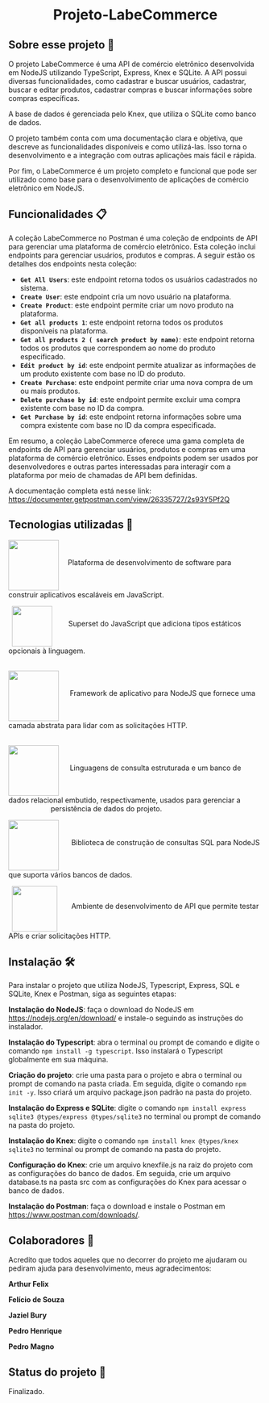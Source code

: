<h1  align="center">Projeto-LabeCommerce</h1>

  

## Sobre esse projeto 📖

  

O projeto LabeCommerce é uma API de comércio eletrônico desenvolvida em NodeJS utilizando TypeScript, Express, Knex e SQLite. A API possui diversas funcionalidades, como cadastrar e buscar usuários, cadastrar, buscar e editar produtos, cadastrar compras e buscar informações sobre compras específicas.

  

A base de dados é gerenciada pelo Knex, que utiliza o SQLite como banco de dados.

  

O projeto também conta com uma documentação clara e objetiva, que descreve as funcionalidades disponíveis e como utilizá-las. Isso torna o desenvolvimento e a integração com outras aplicações mais fácil e rápida.

  

Por fim, o LabeCommerce é um projeto completo e funcional que pode ser utilizado como base para o desenvolvimento de aplicações de comércio eletrônico em NodeJS.
## Funcionalidades 📋
A coleção LabeCommerce no Postman é uma coleção de endpoints de API para gerenciar uma plataforma de comércio eletrônico. Esta coleção inclui endpoints para gerenciar usuários, produtos e compras. A seguir estão os detalhes dos endpoints nesta coleção:

-   **`Get All Users`**: este endpoint retorna todos os usuários cadastrados no sistema.
-   **`Create User`**: este endpoint cria um novo usuário na plataforma.
-   **`Create Product`**: este endpoint permite criar um novo produto na plataforma.
-   **`Get all products 1`**: este endpoint retorna todos os produtos disponíveis na plataforma.
-   **`Get all products 2 ( search product by name)`**: este endpoint retorna todos os produtos que correspondem ao nome do produto especificado.
-   **`Edit product by id`**: este endpoint permite atualizar as informações de um produto existente com base no ID do produto.
-   **`Create Purchase`**: este endpoint permite criar uma nova compra de um ou mais produtos.
-   **`Delete purchase by id`**: este endpoint permite excluir uma compra existente com base no ID da compra.
-   **`Get Purchase by id`**: este endpoint retorna informações sobre uma compra existente com base no ID da compra especificada.

Em resumo, a coleção LabeCommerce oferece uma gama completa de endpoints de API para gerenciar usuários, produtos e compras em uma plataforma de comércio eletrônico. Esses endpoints podem ser usados ​​por desenvolvedores e outras partes interessadas para interagir com a plataforma por meio de chamadas de API bem definidas.

A documentação completa está nesse link:
https://documenter.getpostman.com/view/26335727/2s93Y5Pf2Q

## Tecnologias utilizadas 💾

  
<center></center>

<p><img src="https://upload.wikimedia.org/wikipedia/commons/thumb/d/d9/Node.js_logo.svg/2560px-Node.js_logo.svg.png" width="100" align="middle"> &emsp;Plataforma de desenvolvimento de software para construir aplicativos escaláveis ​​em JavaScript.</img> </p>
  
<p>&ensp;<img src="https://upload.wikimedia.org/wikipedia/commons/thumb/4/4c/Typescript_logo_2020.svg/2048px-Typescript_logo_2020.svg.png" width="80" align="middle">&emsp;&emsp;  Superset do JavaScript que adiciona tipos estáticos opcionais à linguagem.</img>    
<Br></br>
  
<img src="https://i.imgur.com/4JL9wiX.png" width="100" align="middle">&emsp;&#160;&#160;Framework de aplicativo para NodeJS que fornece uma camada abstrata para lidar com as solicitações HTTP.</img>
<Br></br>

<img src="https://i.imgur.com/js3WxuF.png" width="100" align="middle">&emsp;&#160;&#160;Linguagens de consulta estruturada e um banco de dados relacional embutido, respectivamente, usados para gerenciar a 
&emsp;&emsp;&emsp;&emsp;&emsp;&emsp;persistência de dados do projeto.</img>

<img src="https://i.imgur.com/9GkFD1T.png" width="100" align="middle">&emsp;&ensp;&nbsp;Biblioteca de construção de consultas SQL para NodeJS que suporta vários bancos de dados.</img>   

&ensp;<img src="https://uxwing.com/wp-content/themes/uxwing/download/brands-and-social-media/postman-icon.png" width="90" align="middle">&emsp;&emsp;Ambiente de desenvolvimento de API que permite testar APIs e criar solicitações HTTP.</img>
  

## Instalação 🛠️

  

Para instalar o projeto que utiliza NodeJS, Typescript, Express, SQL e SQLite, Knex e Postman, siga as seguintes etapas:

  

<b>Instalação do NodeJS</b>: faça o download do NodeJS em https://nodejs.org/en/download/ e instale-o seguindo as instruções do instalador.  
  

<b>Instalação do Typescript</b>: abra o terminal ou prompt de comando e digite o comando `npm install -g typescript`. Isso instalará o Typescript globalmente em sua máquina.

  

**Criação do projeto**: crie uma pasta para o projeto e abra o terminal ou prompt de comando na pasta criada. Em seguida, digite o comando `npm init -y`. Isso criará um arquivo package.json padrão na pasta do projeto.

  

**Instalação do Express e SQLite**: digite o comando `npm install express sqlite3 @types/express @types/sqlite3` no terminal ou prompt de comando na pasta do projeto.

  

**Instalação do Knex**: digite o comando `npm install knex @types/knex sqlite3` no terminal ou prompt de comando na pasta do projeto.  

**Configuração do Knex**: crie um arquivo knexfile.js na raiz do projeto com as configurações do banco de dados. Em seguida, crie um arquivo database.ts na pasta src com as configurações do Knex para acessar o banco de dados.  

**Instalação do Postman**: faça o download e instale o Postman em https://www.postman.com/downloads/.

## Colaboradores 🤝
Acredito que todos aqueles que no decorrer do projeto me ajudaram ou pediram ajuda para desenvolvimento, meus agradecimentos:

**Arthur Felix**

**Felício de Souza**

**Jaziel Bury**

**Pedro Henrique**

**Pedro Magno**
## Status do projeto 🎉
Finalizado.




